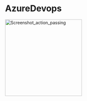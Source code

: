 # AzureDevops
<img width="251" alt="Screenshot_action_passing" src="https://user-images.githubusercontent.com/47538198/226900484-a2be392e-abad-4894-9ba9-fc3e2dce3107.png">
